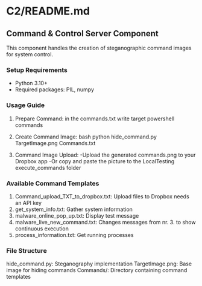 # C2/README.md

## Command & Control Server Component
This component handles the creation of steganographic command images for system control.

### Setup Requirements
- Python 3.10+
- Required packages: PIL, numpy

### Usage Guide
1. Prepare Command:
   in the commands.txt write target powershell commands

2. Create Command Image:
   bash
   python hide_command.py TargetImage.png Commands.txt

3. Command Image Upload:
   -Upload the generated commands.png to your Dropbox app 
   -Or copy and paste the picture to the LocalTesting execute_commands folder

### Available Command Templates

1. Command_upload_TXT_to_dropbox.txt: Upload files to Dropbox needs an API key 
2. get_system_info.txt: Gather system information
3. malware_online_pop_up.txt: Display test message
4. malware_live_new_command.txt: Changes messages from nr. 3. to show continuous execution
5. process_information.txt: Get running processes

### File Structure

hide_command.py: Steganography implementation
TargetImage.png: Base image for hiding commands
Commands/: Directory containing command templates